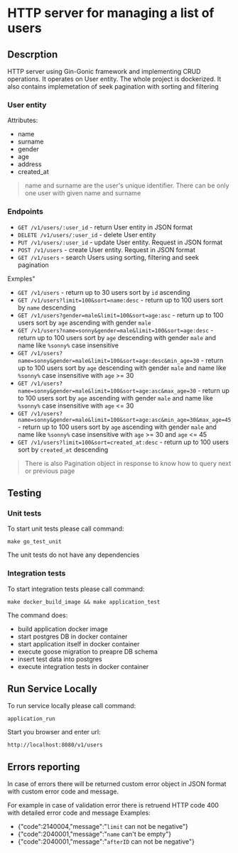 # HTTP server for managing a list of users

## Descrption

HTTP server using Gin-Gonic framework and implementing CRUD operations.
It operates on User entity. The whole project is dockerized.
It also contains implemetation of seek pagination with sorting and filtering

### User entity
Attributes:
- name
- surname
- gender
- age
- address
- created_at

> name and surname are the user's unique identifier. There can be only one user with given name and surname

### Endpoints
- `GET /v1/users/:user_id` - return User entity in JSON format
- `DELETE /v1/users/:user_id` - delete User entity
- `PUT /v1/users/:user_id` - update User entity. Request in JSON format
- `POST /v1/users` - create User entity. Request in JSON format
- `GET /v1/users` - search Users using sorting, filtering and seek pagination

Exmples"
- `GET /v1/users` - return up to 30 users sort by `id` ascending
- `GET /v1/users?limit=100&sort=name:desc` - return up to 100 users sort by `name` descending
- `GET /v1/users?gender=male&limit=100&sort=age:asc` - return up to 100 users sort by `age` ascending with gender `male`
- `GET /v1/users?name=sonny&gender=male&limit=100&sort=age:desc` - return up to 100 users sort by `age` descending with gender `male` and name like `%sonny%` case insensitive
- `GET /v1/users?name=sonny&gender=male&limit=100&sort=age:desc&min_age=30` - return up to 100 users sort by `age` descending with gender `male` and name like `%sonny%` case insensitive with `age` >= 30
- `GET /v1/users?name=sonny&gender=male&limit=100&sort=age:asc&max_age=30` - return up to 100 users sort by `age` ascending with gender `male` and name like `%sonny%` case insensitive with `age` <= 30
- `GET /v1/users?name=sonny&gender=male&limit=100&sort=age:asc&min_age=30&max_age=45` - return up to 100 users sort by `age` ascending with gender `male` and name like `%sonny%` case insensitive with `age` >= 30 and `age` <= 45
- `GET /v1/users?limit=100&sort=created_at:desc` - return up to 100 users sort by `created_at` descending

> There is also Pagination object in response to know how to query next or previous page

## Testing

### Unit tests

To start unit tests please call command:

`make go_test_unit`

The unit tests do not have any dependencies

### Integration tests

To start integration tests please call command:

`make docker_build_image && make application_test`

The command does:
- build application docker image
- start postgres DB in docker container
- start application itself in docker container
- execute goose migration to preapre DB schema
- insert test data into postgres
- execute integration tests in docker container

## Run Service Locally

To run service locally please call command:

`application_run`

Start you browser and enter url:

`http://localhost:8080/v1/users`

## Errors reporting

In case of errors there will be returned custom error object in JSON format with custom error code and message.

For example in case of validation error there is retruend HTTP code 400 with detailed error code and message
Examples:
- {"code":2140004,"message":"`limit` can not be negative"}
- {"code":2040001,"message":"`name` can't be empty"}
- {"code":2040001,"message":"`afterID` can not be negative"}